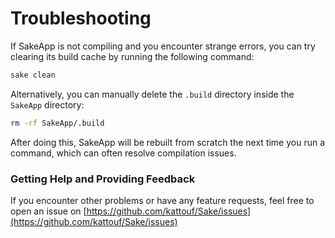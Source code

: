 # Troubleshooting

If SakeApp is not compiling and you encounter strange errors, you can try clearing its build cache by running the following command:

```bash
sake clean
```

Alternatively, you can manually delete the `.build` directory inside the `SakeApp` directory:

```bash
rm -rf SakeApp/.build
```

After doing this, SakeApp will be rebuilt from scratch the next time you run a command, which can often resolve compilation issues.

### Getting Help and Providing Feedback

If you encounter other problems or have any feature requests, feel free to open an issue on [https://github.com/kattouf/Sake/issues](https://github.com/kattouf/Sake/issues) 
